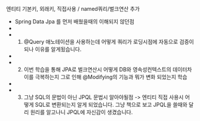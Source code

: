 엔티티 기본키, 외래키, 직접사용 / named쿼리/벌크연산 추가

- Spring Data Jpa 를 먼저 배웠을때의 이해되지 않던점
- 
-  1. @Query 애노테이션을 사용하는데 어떻게 쿼리가 로딩시점에 자동으로 검증이되나 이유를 알게됬습니다. 
-  
-  2. 이번 학습을 통해 JPA로 벌크연산시 어떻게 DB와 영속성컨텍스트의 데이터차이를 극복하는지 그로 인해  @Modifying의 기능과 뭐가 변화 되었는지 학습
-  
- 3. 그냥 SQL의 문법이 아닌 JPQL 문법시 알아야될점 -> 엔티티 직접 사용시 어떻게 SQL로 변환되는지 알게 되었습니다. 그냥 책으로 보고 JPQL을 쓸때와 달리 원리를 알고나니 JPQL에 자신감이 생겼습니다.
